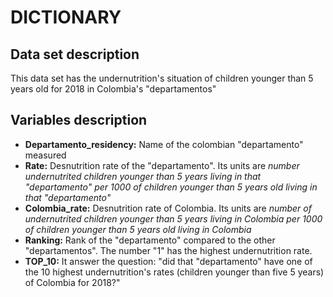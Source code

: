 # DICTIONARY 
## Data set description
This data set has the undernutrition's situation of children younger than 5 years old for 2018 in Colombia's "departamentos"

## Variables description
- **Departamento_residency:** Name of the colombian "departamento" measured
- **Rate:** Desnutrition rate of the "departamento". Its units are *number undernutrited children younger than 5 years living in that "departamento" per 1000 of children younger than 5 years old living in that "departamento"*
- **Colombia_rate:** Desnutrition rate of Colombia. Its units are *number of undernutrited children younger than 5 years living in Colombia per 1000 of children younger than 5 years old living in Colombia*
- **Ranking:** Rank of the "departamento" compared to the other "departamentos". The number "1" has the highest undernutrition rate.
- **TOP_10:** It answer the question: "did that "departamento" have one of the 10 highest undernutrition's rates (children younger than five 5 years) of Colombia for 2018?" 
